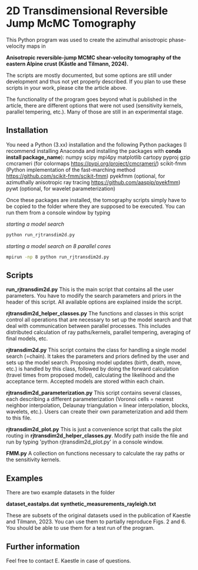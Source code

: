 # 2D Transdimensional Reversible Jump McMC Tomography

This Python program was used to create the azimuthal anisotropic phase-velocity maps in

**Anisotropic reversible-jump MCMC shear-velocity tomography of the eastern Alpine crust (Kästle and Tilmann, 2024).**

The scripts are mostly documented, but some options are still under development and thus not yet properly described. If you plan to use these scripts in your work, please cite the article above.

The functionality of the program goes beyond what is published in the article, there are different options that were not used (sensitivity kernels, parallel tempering, etc.). Many of those are still in an experimental stage.

## Installation

You need a Python (3.xx) installation and the following Python packages (I recommend installing Anaconda and installing the packages with __conda install package_name__):
numpy
scipy
mpi4py
matplotlib
cartopy
pyproj
gzip
cmcrameri (for colormaps https://pypi.org/project/cmcrameri/)
scikit-fmm (Python implementation of the fast-marching method https://github.com/scikit-fmm/scikit-fmm)
pyekfmm (optional, for azimuthally anisotropic ray tracing https://github.com/aaspip/pyekfmm)
pywt (optional, for wavelet parameterization)

Once these packages are installed, the tomography scripts simply have to be copied to the folder where they are supposed to be executed. You can run them from a console window by typing

_starting a model search_
```bash
python run_rjtransdim2d.py
```

_starting a model search on 8 parallel cores_
```bash
mpirun -np 8 python run_rjtransdim2d.py
```

## Scripts

__run_rjtransdim2d.py__
This is the main script that contains all the user parameters. You have to modify the search parameters and priors in the header of this script. All available options are explained inside the script.

__rjtransdim2d_helper_classes.py__
The functions and classes in this script control all operations that are necessary to set up the model search and that deal with communication between parallel processes. This includes distributed calculation of ray paths/kernels, parallel tempering, averaging of final models, etc.

__rjtransdim2d.py__
This script contains the class for handling a single model search (=chain). It takes the parameters and priors defined by the user and sets up the model search. Proposing model updates (birth, death, move, etc.) is handled by this class, followed by doing the forward calculation (travel times from proposed model), calculating the likelihood and the acceptance term. Accepted models are stored within each chain.

__rjtransdim2d_parameterization.py__
This script contains several classes, each describing a different parameterization (Voronoi cells = nearest neighbor interpolation, Delaunay triangulation = linear interpolation, blocks, wavelets, etc.). Users can create their own parameterization and add them to this file.

__rjtransdim2d_plot.py__
This is just a convenience script that calls the plot routing in __rjtransdim2d_helper_classes.py__. Modify path inside the file and run by typing 'python rjtransdim2d_plot.py' in a console window.

__FMM.py__
A collection on functions necessary to calculate the ray paths or the sensitivity kernels.

## Examples

There are two example datasets in the folder

__dataset_eastalps.dat__
__synthetic_measurements_rayleigh.txt__

These are subsets of the original datasets used in the publication of Kaestle and Tilmann, 2023. You can use them to partially reproduce Figs. 2 and 6. You should be able to use them for a test run of the program.


## Further information

Feel free to contact E. Kaestle in case of questions.
